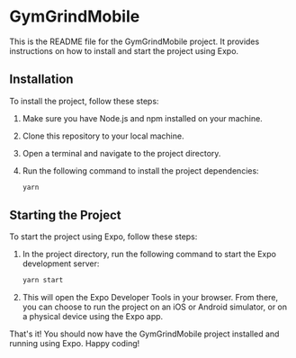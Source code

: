 # GymGrindMobile

This is the README file for the GymGrindMobile project. It provides instructions on how to install and start the project using Expo.

## Installation

To install the project, follow these steps:

1. Make sure you have Node.js and npm installed on your machine.
2. Clone this repository to your local machine.
3. Open a terminal and navigate to the project directory.
4. Run the following command to install the project dependencies:

    ```bash
    yarn
    ```

## Starting the Project

To start the project using Expo, follow these steps:

1. In the project directory, run the following command to start the Expo development server:

    ```bash
    yarn start
    ```

2. This will open the Expo Developer Tools in your browser. From there, you can choose to run the project on an iOS or Android simulator, or on a physical device using the Expo app.

That's it! You should now have the GymGrindMobile project installed and running using Expo. Happy coding!